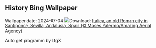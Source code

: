 ## History Bing Wallpaper
Wallpaper date: 2024-07-04
![](https://www.bing.com/th?id=OHR.ItalicaRuins_EN-GB5712011823_UHD.jpg&w=1000)Download: [Italica, an old Roman city in Santiponce, Sevilla, Andalusia, Spain (© Moses Palermo/Amazing Aerial Agency)](https://www.bing.com/th?id=OHR.ItalicaRuins_EN-GB5712011823_UHD.jpg)

Auto get programm by LtgX
